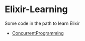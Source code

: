 # Elixir-Learning
Some code in the path to learn Elixir

- [ConcurrentProgramming](https://github.com/nestorivanmo/Elixir-Learning/tree/master/partII-concurrent-programming)